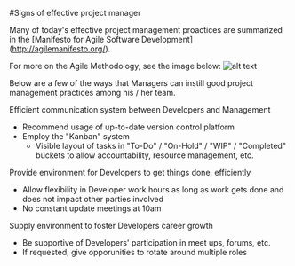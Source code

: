 #Signs of effective project manager

Many of today's effective project management proactices are summarized in the [Manifesto for Agile Software Development] (http://agilemanifesto.org/).  

For more on the Agile Methodology, see the image below:
![alt text](http://static1.squarespace.com/static/53cd7a71e4b09faa58cef2dc/t/547e4448e4b0622f63869b4a/1417561161234/agile_method)

Below are a few of the ways that Managers can instill good project management practices among his / her team.

Efficient communication system between Developers and Management
- Recommend usage of up-to-date version control platform
- Employ the "Kanban" system
  - Visible layout of tasks in "To-Do" / "On-Hold" / "WIP" / "Completed" buckets to allow accountability, resource management, etc.
  
Provide environment for Developers to get things done, efficiently
- Allow flexibility in Developer work hours as long as work gets done and does not impact other parties involved
- No constant update meetings at 10am
  
Supply environment to foster Developers career growth
- Be supportive of Developers' participation in meet ups, forums, etc.
- If requested, give opporunities to rotate around multiple roles
